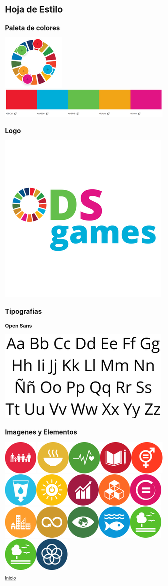 # Hoja de Estilo
## Paleta de colores
![](../Img/hojaDeEstiloImagenes/extraccionColores.png)
![](../Img/hojaDeEstiloImagenes/paletaColores.png)

## Logo
![](../Img/hojaDeEstiloImagenes/ODSgames.png)

## Tipografias
### Open Sans
![](Img/hojaDeEstiloImagenes/tipografia.png)

## Imagenes y Elementos
<img src="../Img/hojaDeEstiloImagenes/ODSLogo1.png" style="height:100px"></img>
<img src="../Img/hojaDeEstiloImagenes/ODSLogo2.png" style="height:100px"></img><img src="../Img/hojaDeEstiloImagenes/ODSLogo3.png" style="height:100px"></img><img src="../Img/hojaDeEstiloImagenes/ODSLogo4.png" style="height:100px"></img><img src="../Img/hojaDeEstiloImagenes/ODSLogo5.png" style="height:100px"></img><img src="../Img/hojaDeEstiloImagenes/ODSLogo6.png" style="height:100px"></img><img src="../Img/hojaDeEstiloImagenes/ODSLogo7.png" style="height:100px"></img><img src="../Img/hojaDeEstiloImagenes/ODSLogo8.png" style="height:100px"></img><img src="../Img/hojaDeEstiloImagenes/ODSLogo9.png" style="height:100px"></img><img src="../Img/hojaDeEstiloImagenes/ODSLogo10.png" style="height:100px"></img><img src="../Img/hojaDeEstiloImagenes/ODSLogo11.png" style="height:100px"></img><img src="../Img/hojaDeEstiloImagenes/ODSLogo12.png" style="height:100px"></img><img src="../Img/hojaDeEstiloImagenes/ODSLogo13.png" style="height:100px"></img><img src="../Img/hojaDeEstiloImagenes/ODSLogo14.png" style="height:100px"></img><img src="../Img/hojaDeEstiloImagenes/ODSLogo15.png" style="height:100px"></img><img src="../Img/hojaDeEstiloImagenes/ODSLogo15.png" style="height:100px"></img><img src="../Img/hojaDeEstiloImagenes/ODSLogo16.png" style="height:100px"></img>

[Inicio](/README.md)
